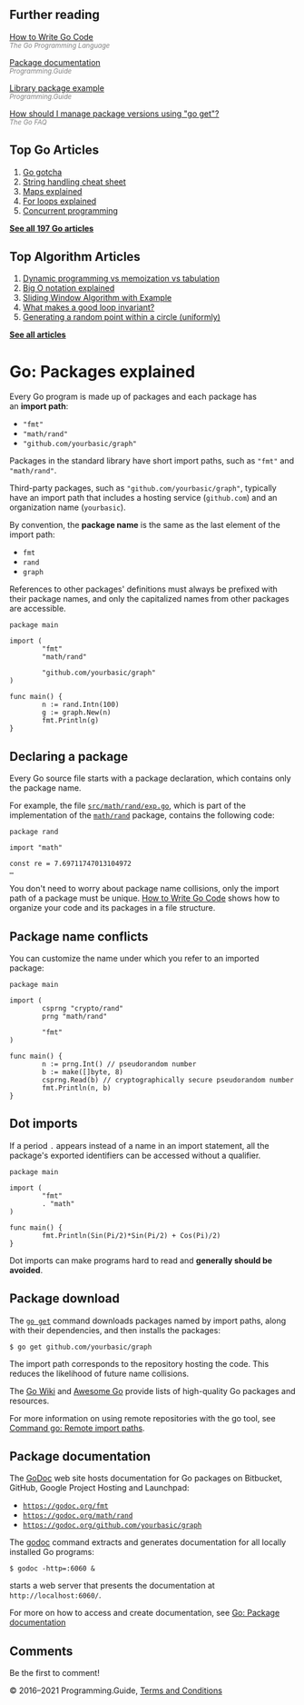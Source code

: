 



## Further reading

[How to Write Go Code](https://golang.org/doc/code.html)  
<span style="color: grey; font-style: italic; font-size: smaller">The Go Programming Language</span>

[Package documentation](package-documentation.html)  
<span style="color: grey; font-style: italic; font-size: smaller">Programming.Guide</span>

[Library package example](library-package-example-template.html)  
<span style="color: grey; font-style: italic; font-size: smaller">Programming.Guide</span>

[How should I manage package versions using "go get"?](https://golang.org/doc/faq#get_version)  
<span style="color: grey; font-style: italic; font-size: smaller">The Go FAQ</span>

## Top Go Articles

1.  [Go gotcha](go-gotcha.html)
2.  [String handling cheat sheet](string-functions-reference-cheat-sheet.html)
3.  [Maps explained](maps-explained.html)
4.  [For loops explained](for-loop.html)
5.  [Concurrent programming](go-concurrency-tutorial.html)

[**See all 197 Go articles**](index.html)



## Top Algorithm Articles

1.  [Dynamic programming vs memoization vs tabulation](../dynamic-programming-vs-memoization-vs-tabulation.html)
2.  [Big O notation explained](../big-o-notation-explained.html)
3.  [Sliding Window Algorithm with Example](../sliding-window-example.html)
4.  [What makes a good loop invariant?](../what-makes-a-good-loop-invariant.html)
5.  [Generating a random point within a circle (uniformly)](../random-point-within-circle.html)

[**See all articles**](../index.html)

# Go: Packages explained

Every Go program is made up of packages and each package has an **import path**:

- `"fmt"`
- `"math/rand"`
- `"github.com/yourbasic/graph"`

Packages in the standard library have short import paths, such as `"fmt"` and `"math/rand"`.

Third-party packages, such as `"github.com/yourbasic/graph"`, typically have an import path that includes a hosting service (`github.com`) and an organization name (`yourbasic`).

By convention, the **package name** is the same as the last element of the import path:

- `fmt`
- `rand`
- `graph`

References to other packages' definitions must always be prefixed with their package names, and only the capitalized names from other packages are accessible.

    package main

    import (
            "fmt"
            "math/rand"

            "github.com/yourbasic/graph"
    )

    func main() {
            n := rand.Intn(100)
            g := graph.New(n)
            fmt.Println(g)
    }

## Declaring a package

Every Go source file starts with a package declaration, which contains only the package name.

For example, the file [`src/math/rand/exp.go`](https://golang.org/src/math/rand/exp.go), which is part of the implementation of the [`math/rand`](https://golang.org/pkg/math/rand/) package, contains the following code:

    package rand

    import "math"

    const re = 7.69711747013104972
    …

You don't need to worry about package name collisions, only the import path of a package must be unique. [How to Write Go Code](https://golang.org/doc/code.html) shows how to organize your code and its packages in a file structure.

## Package name conflicts

You can customize the name under which you refer to an imported package:

    package main

    import (
            csprng "crypto/rand"
            prng "math/rand"

            "fmt"
    )

    func main() {
            n := prng.Int() // pseudorandom number
            b := make([]byte, 8)
            csprng.Read(b) // cryptographically secure pseudorandom number
            fmt.Println(n, b)
    }

## Dot imports

If a period `.` appears instead of a name in an import statement, all the package's exported identifiers can be accessed without a qualifier.

    package main

    import (
            "fmt"
            . "math"
    )

    func main() {
            fmt.Println(Sin(Pi/2)*Sin(Pi/2) + Cos(Pi)/2)
    }

Dot imports can make programs hard to read and **generally should be avoided**.

## Package download

The [`go get`](https://golang.org/cmd/go/#hdr-Download_and_install_packages_and_dependencies) command downloads packages named by import paths, along with their dependencies, and then installs the packages:

    $ go get github.com/yourbasic/graph

The import path corresponds to the repository hosting the code. This reduces the likelihood of future name collisions.

The [Go Wiki](https://github.com/golang/go/wiki/Projects) and [Awesome Go](https://github.com/avelino/awesome-go) provide lists of high-quality Go packages and resources.

For more information on using remote repositories with the go tool, see [Command go: Remote import paths](https://golang.org/cmd/go/#hdr-Remote_import_paths).

## Package documentation

The [GoDoc](https://godoc.org/) web site hosts documentation for Go packages on Bitbucket, GitHub, Google Project Hosting and Launchpad:

- [`https://godoc.org/fmt`](https://godoc.org/fmt)
- [`https://godoc.org/math/rand`](https://godoc.org/math/rand)
- [`https://godoc.org/github.com/yourbasic/graph`](https://godoc.org/github.com/yourbasic/graph)

The [godoc](https://godoc.org/golang.org/x/tools/cmd/godoc) command extracts and generates documentation for all locally installed Go programs:

    $ godoc -http=:6060 &

starts a web server that presents the documentation at `http://localhost:6060/`.

For more on how to access and create documentation, see [Go: Package documentation](https://programming.guide/go/generate-download-documentation.html)

## Comments

Be the first to comment!

© 2016–2021 Programming.Guide, [Terms and Conditions](../terms-and-conditions.html)
